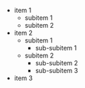 + item 1
  + subitem 1
  - subitem 2
+ item 2
  - subitem 1
    * sub-subitem 1
  - subitem 2
    * sub-subitem 2
    - sub-subitem 3
+ item 3

